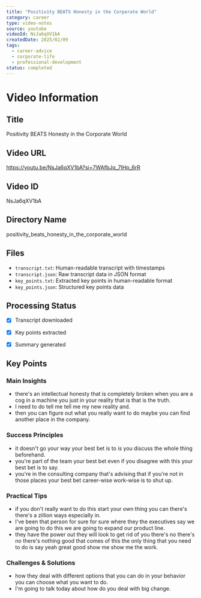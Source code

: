 ```yaml
---
title: "Positivity BEATS Honesty in the Corporate World"
category: career
type: video-notes
source: youtube
videoId: NsJa6qXV1bA
createdDate: 2025/02/09
tags:
  - career-advice
  - corporate-life
  - professional-development
status: completed
---
```

# Video Information

## Title
Positivity BEATS Honesty in the Corporate World

## Video URL
https://youtu.be/NsJa6qXV1bA?si=7WAfbJq_7IHp_6rR

## Video ID
NsJa6qXV1bA

## Directory Name
positivity_beats_honesty_in_the_corporate_world

## Files
- `transcript.txt`: Human-readable transcript with timestamps
- `transcript.json`: Raw transcript data in JSON format
- `key_points.txt`: Extracted key points in human-readable format
- `key_points.json`: Structured key points data

## Processing Status
- [x] Transcript downloaded
- [x] Key points extracted
- [x] Summary generated










## Key Points

### Main Insights
- there's an intellectual honesty that is completely broken when you are a cog in a machine you just in your reality that is that is the truth.
- I need to do tell me tell me my new reality and.
- then you can figure out what you really want to do maybe you can find another place in the company.

### Success Principles
- it doesn't go your way your best bet is to is you discuss the whole thing beforehand.
- you're part of the team your best bet even if you disagree with this your best bet is to say.
- you're in the consulting company that's advising that if you're not in those places your best bet career-wise work-wise is to shut up.

### Practical Tips
- if you don't really want to do this start your own thing you can there's there's a zillion ways especially in.
- I've been that person for sure for sure where they the executives say we are going to do this we are going to expand our product line.
- they have the power out they will look to get rid of you there's no there's no there's nothing good that comes of this the only thing that you need to do is say yeah great good show me show me the work.

### Challenges & Solutions
- how they deal with different options that you can do in your behavior you can choose what you want to do.
- I'm going to talk today about how do you deal with big change.
